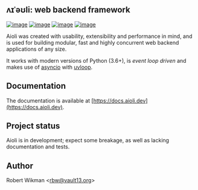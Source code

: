 ʌɪˈəʊli: web backend framework
---

[![image](https://img.shields.io/github/license/aioli-framework/aioli.svg?style=flat-square)](https://raw.githubusercontent.com/aioli-framework/aioli/master/LICENSE)
[![image](https://img.shields.io/pypi/v/aioli.svg?style=flat-square)](https://pypi.org/project/aioli)
[![image](https://img.shields.io/travis/aioli-framework/aioli.svg?style=flat-square)](https://travis-ci.org/aioli-framework/aioli)
[![image](https://img.shields.io/pypi/pyversions/aioli.svg?style=flat-square)](https://pypi.org/project/aioli/)

Aioli was created with usability, extensibility and performance in mind, and is used for building modular, fast and highly concurrent web backend applications of any size.

It works with modern versions of Python (3.6+), is *event loop driven* and makes use of [asyncio](https://docs.python.org/3/library/asyncio.html) with [uvloop](https://github.com/MagicStack/uvloop).


Documentation
---

The documentation is available at [https://docs.aioli.dev](https://docs.aioli.dev). 


Project status
---

Aioli is in development; expect some breakage, as well as lacking documentation and tests.


Author
---
Robert Wikman \<rbw@vault13.org\>
